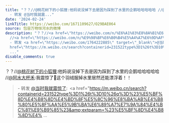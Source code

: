 ```yaml
---
title: "？？//@桃花树下的小狐狸:他妈说没掉下去是因为踩到了水里的企鹅哈哈哈哈哈 //@阿水大杯禾:我震惊了\U0001F92F这个羽绒服掉水里居然还能漂浮着！！
  - 转发 @当时我就震..."
date: '2024-02-24'
linkTitle: https://weibo.com/1671109627/O29BAE064
source: 包容万物恒河水的微博
description: "？？//<a href=\"https://weibo.com/n/%E6%A1%83%E8%8A%B1%E6%A0%91%E4%B8%8B%E7%9A%84%E5%B0%8F%E7%8B%90%E7%8B%B8\">@桃花树下的小狐狸</a>:他妈说没掉下去是因为踩到了水里的企鹅哈哈哈哈哈
  //<a href=\"https://weibo.com/n/%E9%98%BF%E6%B0%B4%E5%A4%A7%E6%9D%AF%E7%A6%BE\">@阿水大杯禾</a>:我震惊了\U0001F92F这个羽绒服掉水里居然还能漂浮着！！<br><blockquote>
  - 转发 <a href=\"https://weibo.com/1764222885\" target=\"_blank\">@当时我就震惊了</a>: <a
  href=\"https://m.weibo.cn/search?containerid=231522type%3D1%26t%3D10%26q%3D%23%E5%BF%8D%E4%B8%8D%E4%BD%8F%E5%8C%96%E8%BA%AB%E4%B8%80%E5%8F%AA%E5%9B%BA%E6%89%A7%E7%9A%84%E4%BC%81%E9%B9%85%23&amp;extparam=%23%E5%BF%8D%E4%B8%8D%E4%
  ..."
disable_comments: true
---
```

？？//<a href="https://weibo.com/n/%E6%A1%83%E8%8A%B1%E6%A0%91%E4%B8%8B%E7%9A%84%E5%B0%8F%E7%8B%90%E7%8B%B8">@桃花树下的小狐狸</a>:他妈说没掉下去是因为踩到了水里的企鹅哈哈哈哈哈 //<a href="https://weibo.com/n/%E9%98%BF%E6%B0%B4%E5%A4%A7%E6%9D%AF%E7%A6%BE">@阿水大杯禾</a>:我震惊了🤯这个羽绒服掉水里居然还能漂浮着！！<br><blockquote> - 转发 <a href="https://weibo.com/1764222885" target="_blank">@当时我就震惊了</a>: <a href="https://m.weibo.cn/search?containerid=231522type%3D1%26t%3D10%26q%3D%23%E5%BF%8D%E4%B8%8D%E4%BD%8F%E5%8C%96%E8%BA%AB%E4%B8%80%E5%8F%AA%E5%9B%BA%E6%89%A7%E7%9A%84%E4%BC%81%E9%B9%85%23&amp;extparam=%23%E5%BF%8D%E4%B8%8D%E4% ...